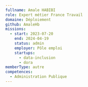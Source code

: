 ```yaml
---
fullname: Amale HABIBI
role: Expert métier France Travail
domaine: Déploiement
github: AmaleHb
missions:
  - start: 2023-07-20
    end: 2024-04-19
    status: admin
    employer: Pôle emploi
    startups:
      - data-inclusion
      - dora
memberType: autre
competences:
  - Administration Publique
---
```

